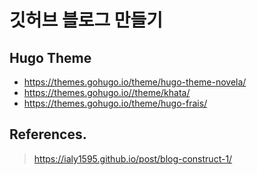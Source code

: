 # 깃허브 블로그 만들기

## Hugo Theme

- https://themes.gohugo.io/theme/hugo-theme-novela/
- https://themes.gohugo.io//theme/khata/
- https://themes.gohugo.io/theme/hugo-frais/

## References.

> https://ialy1595.github.io/post/blog-construct-1/
